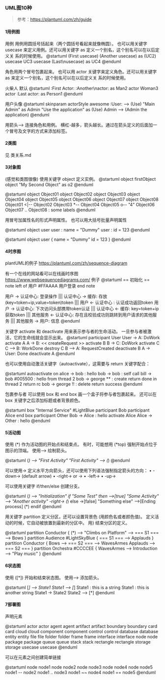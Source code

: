 ### UML图10种

> 参考：https://plantuml.com/zh/guide

#### 1用例图

用例
用例用圆括号括起来（两个圆括号看起来就像椭圆）。
也可以用关键字 usecase 来定义用例。还可以用关键字 as 定义一个别名，这个别名可以在以后定义关
系的时候使用。
@startuml
(First usecase)
(Another usecase) as (UC2)
usecase UC3
usecase (Last\nusecase) as UC4
@enduml

角色用两个冒号包裹起来。
也可以用 actor 关键字来定义角色。还可以用关键字 as 来定义一个别名，这个别名可以在以后定义关
系的时候使用。

火柴人 默认
@startuml
:First Actor:
:Another\nactor: as Man2
actor Woman3
actor :Last actor: as Person1
@enduml

用户头像
@startuml
skinparam actorStyle awesome
:User: --> (Use)
"Main Admin" as Admin
"Use the application" as (Use)
Admin --> (Admin the application)
@enduml

用箭头--> 连接角色和用例。
横杠-越多，箭头越长。通过在箭头定义的后面加一个冒号及文字的方式来添加标签。

#### 2类图

见 类关系.md

#### 3对象图
(感觉和类图很像)
使用关键字 object 定义实例。
@startuml
object firstObject
object "My Second Object" as o2
@enduml

@startuml
object Object01
object Object02
object Object03
object Object04
object Object05
object Object06
object Object07
object Object08
Object01 <|-- Object02
Object03 *-- Object04
Object05 o-- "4" Object06
Object07 .. Object08 : some labels
@enduml

用冒号加属性名的形式声明属性。
也可以用大括号批量声明属性

@startuml
object user
user : name = "Dummy"
user : id = 123
@enduml

@startuml
object user {
name = "Dummy"
id = 123
}
@enduml

#### 4时序图
plantUML的例子
https://plantuml.com/zh/sequence-diagram

有一个在线的网站看可以在线画时序图
https://www.websequencediagrams.com/
例子
@startuml
== 初始化 ==
note left of 用户 #FFAAAA
用户登录
end note

用户 -> 认证中心: 登录操作
|||
认证中心 -> 缓存: 存放(key=token+ip,value=token)token
|||
用户 <- 认证中心 : 认证成功返回token
用户 -> 认证中心: 下次访问头部携带token认证
|||
认证中心 <- 缓存: key=token+ip获取token
|||
其他服务 <- 认证中心: 存在且校验成功则跳转到用户请求的其他服务
|||
其他服务 -> 用户: 信息
@enduml

关键字 activate 和 deactivate 用来表示参与者的生命活动。
一旦参与者被激活，它的生命线就会显示出来。
@startuml
participant User
User -> A: DoWork
activate A
A -> B: << createRequest >>
activate B
B -> C: DoWork
activate C
C --> B: WorkDone
destroy C
B --> A: RequestCreated
deactivate B
A -> User: Done
deactivate A
@enduml

也可以使用自动激活关键字（autoactivate），这需要与 return 关键字配合：

@startuml
autoactivate on
alice -> bob : hello
bob -> bob : self call
bill -> bob #005500 : hello from thread 2
bob -> george ** : create
return done in thread 2
return rc
bob -> george !! : delete
return success
@enduml


包裹参与者
可以使用 box 和 end box 画一个盒子将参与者包裹起来。
还可以在 box 关键字之后添加标题或者背景颜色。

@startuml
box "Internal Service" #LightBlue
participant Bob
participant Alice
end box
participant Other
Bob -> Alice : hello
activate Alice
Alice -> Other : hello
@enduml

#### 5活动图

使用 (*) 作为活动图的开始点和结束点。
有时，可能想用 (*top) 强制开始点位于图示的顶端。
使用--> 绘制箭头。

@startuml
(*) --> "First Activity"
"First Activity" --> (*)
@enduml

可以使用-> 定义水平方向箭头，还可以使用下列语法强制指定箭头的方向：
• -down-> (default arrow)
• -right-> or ->
• -left->
• -up->

可以使用关键字 if/then/else 创建分支。

@startuml
(*) --> "Initialization"
if "Some Test" then
-->[true] "Some Activity"
--> "Another activity"
-right-> (*)
else
->[false] "Something else"
-->[Ending process] (*)
endif
@enduml

用关键字 partition 定义分区，还可以设置背景色 (用颜色名或者颜色值)。
定义活动的时候，它自动被放置到最新的分区中。
用} 结束分区的定义。

@startuml
partition Conductor {
(*) --> "Climbs on Platform"
--> === S1 ===
--> Bows
}
partition Audience #LightSkyBlue {
=== S1 === --> Applauds
}
partition Conductor {
Bows --> === S2 ===
--> WavesArmes
Applauds --> === S2 ===
}
partition Orchestra #CCCCEE {
WavesArmes --> Introduction
--> "Play music"
}
@enduml

#### 6状态图

使用 ([*]) 开始和结束状态图。
使用--> 添加箭头。

@startuml
[*] --> State1
State1 --> [*]
State1 : this is a string
State1 : this is another string
State1 -> State2
State2 --> [*]
@enduml

#### 7部署图

声明元素

@startuml
actor actor
agent agent
artifact artifact
boundary boundary
card card
cloud cloud
component component
control control
database database
entity entity
file file
folder folder
frame frame
interface interface
node node
package package
queue queue
stack stack
rectangle rectangle
storage storage
usecase usecase
@enduml

可以在元素之间创建简单链接

@startuml
node node1
node node2
node node3
node node4
node node5
node1 -- node2
node1 .. node3
node1 ~~ node4
node1 == node5
@enduml